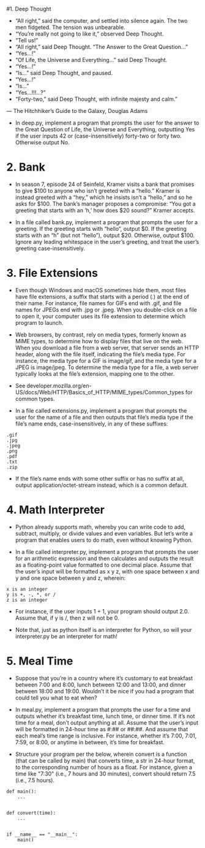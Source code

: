 #1. Deep Thought
- “All right,” said the computer, and settled into silence again. The two men fidgeted. The tension was unbearable.
- “You’re really not going to like it,” observed Deep Thought.
- “Tell us!”
- “All right,” said Deep Thought. “The Answer to the Great Question…”
- “Yes…!”
- “Of Life, the Universe and Everything…” said Deep Thought.
- “Yes…!”
- “Is…” said Deep Thought, and paused.
- “Yes…!”
- “Is…”
- “Yes…!!!…?”
- “Forty-two,” said Deep Thought, with infinite majesty and calm.”

— The Hitchhiker’s Guide to the Galaxy, Douglas Adams

- In deep.py, implement a program that prompts the user for the answer to the Great Question of Life, the Universe and Everything, outputting Yes if the user inputs 42 or (case-insensitively) forty-two or forty two. Otherwise output No.

# 2. Bank
- In season 7, episode 24 of Seinfeld, Kramer visits a bank that promises to give $100 to anyone who isn’t greeted with a “hello.” Kramer is instead greeted with a “hey,” which he insists isn’t a “hello,” and so he asks for $100. The bank’s manager proposes a compromise: “You got a greeting that starts with an ‘h,’ how does $20 sound?” Kramer accepts.

- In a file called bank.py, implement a program that prompts the user for a greeting. If the greeting starts with “hello”, output $0. If the greeting starts with an “h” (but not “hello”), output $20. Otherwise, output $100. Ignore any leading whitespace in the user’s greeting, and treat the user’s greeting case-insensitively.

# 3. File Extensions
- Even though Windows and macOS sometimes hide them, most files have file extensions, a suffix that starts with a period (.) at the end of their name. For instance, file names for GIFs end with .gif, and file names for JPEGs end with .jpg or .jpeg. When you double-click on a file to open it, your computer uses its file extension to determine which program to launch.

- Web browsers, by contrast, rely on media types, formerly known as MIME types, to determine how to display files that live on the web. When you download a file from a web server, that server sends an HTTP header, along with the file itself, indicating the file’s media type. For instance, the media type for a GIF is image/gif, and the media type for a JPEG is image/jpeg. To determine the media type for a file, a web server typically looks at the file’s extension, mapping one to the other.

- See developer.mozilla.org/en-US/docs/Web/HTTP/Basics_of_HTTP/MIME_types/Common_types for common types.

- In a file called extensions.py, implement a program that prompts the user for the name of a file and then outputs that file’s media type if the file’s name ends, case-insensitively, in any of these suffixes:
```
.gif
.jpg
.jpeg
.png
.pdf
.txt
.zip
```
- If the file’s name ends with some other suffix or has no suffix at all, output application/octet-stream instead, which is a common default.

# 4. Math Interpreter
- Python already supports math, whereby you can write code to add, subtract, multiply, or divide values and even variables. But let’s write a program that enables users to do math, even without knowing Python.

- In a file called interpreter.py, implement a program that prompts the user for an arithmetic expression and then calculates and outputs the result as a floating-point value formatted to one decimal place. Assume that the user’s input will be formatted as x y z, with one space between x and y and one space between y and z, wherein:
```
x is an integer
y is +, -, *, or /
z is an integer
```
- For instance, if the user inputs 1 + 1, your program should output 2.0. Assume that, if y is /, then z will not be 0.

- Note that, just as python itself is an interpreter for Python, so will your interpreter.py be an interpreter for math!
# 5. Meal Time
- Suppose that you’re in a country where it’s customary to eat breakfast between 7:00 and 8:00, lunch between 12:00 and 13:00, and dinner between 18:00 and 19:00. Wouldn’t it be nice if you had a program that could tell you what to eat when?

- In meal.py, implement a program that prompts the user for a time and outputs whether it’s breakfast time, lunch time, or dinner time. If it’s not time for a meal, don’t output anything at all. Assume that the user’s input will be formatted in 24-hour time as #:## or ##:##. And assume that each meal’s time range is inclusive. For instance, whether it’s 7:00, 7:01, 7:59, or 8:00, or anytime in between, it’s time for breakfast.

- Structure your program per the below, wherein convert is a function (that can be called by main) that converts time, a str in 24-hour format, to the corresponding number of hours as a float. For instance, given a time like "7:30" (i.e., 7 hours and 30 minutes), convert should return 7.5 (i.e., 7.5 hours).

```
def main():
    ...


def convert(time):
    ...


if __name__ == "__main__":
    main()
```